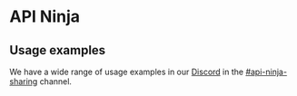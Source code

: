 # API Ninja

## Usage examples

We have a wide range of usage examples in our [Discord](https://discord.gg/bcqsHJs) in the [#api-ninja-sharing](https://discord.com/channels/538862772285603880/683245436986851351) channel.